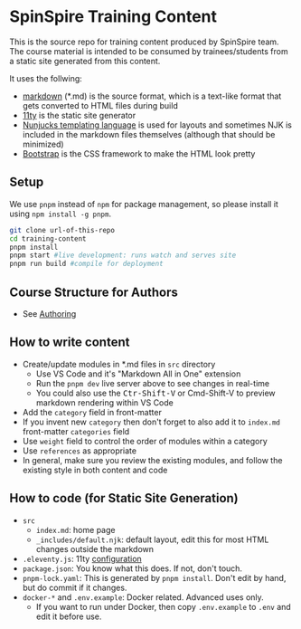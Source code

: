 # SpinSpire Training Content

This is the source repo for training content produced by SpinSpire team. The course material is intended to be consumed by trainees/students from a static site generated from this content.

It uses the follwing:

- [markdown](https://www.markdownguide.org/) (\*.md) is the source format, which is a text-like format that gets converted to HTML files during build
- [11ty](https://www.11ty.dev/) is the static site generator
- [Nunjucks templating language](https://mozilla.github.io/nunjucks/) is used for layouts and sometimes NJK is included in the markdown files themselves (although that should be minimized)
- [Bootstrap](https://getbootstrap.com/docs/5.0/) is the CSS framework to make the HTML look pretty

## Setup

We use `pnpm` instead of `npm` for package management, so please install it using `npm install -g pnpm`.

```bash
git clone url-of-this-repo
cd training-content
pnpm install
pnpm start #live development: runs watch and serves site
pnpm run build #compile for deployment
```

## Course Structure for Authors

- See [Authoring](src/course/authoring.md)
  
## How to write content

- Create/update modules in \*.md files in `src` directory
  - Use VS Code and it's "Markdown All in One" extension
  - Run the `pnpm dev` live server above to see changes in real-time
  - You could also use the <kbd>Ctr-Shift-V</kbd> or <kdb>Cmd-Shift-V</kbd> to preview markdown rendering within VS Code
- Add the `category` field in front-matter
- If you invent new `category` then don't forget to also add it to `index.md` front-matter `categories` field
- Use `weight` field to control the order of modules within a category
- Use `references` as appropriate
- In general, make sure you review the existing modules, and follow the existing style in both content and code

## How to code (for Static Site Generation)

- `src`
  - `index.md`: home page
  - `_includes/default.njk`: default layout, edit this for most HTML changes outside the markdown
- `.eleventy.js`: 11ty [configuration](https://www.11ty.dev/docs/config/)
- `package.json`: You know what this does. If not, don't touch.
- `pnpm-lock.yaml`: This is generated by `pnpm install`. Don't edit by hand, but do commit if it changes.
- `docker-*` and `.env.example`: Docker related. Advanced uses only.
  - If you want to run under Docker, then copy `.env.example` to `.env` and edit it before use.
